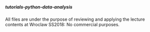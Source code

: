 ##### tutorials-python-data-analysis

All files are under the purpose of reviewing and applying the lecture contents at Wroclaw SS2018: No commercial purposes.
